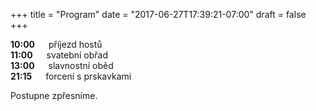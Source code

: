 +++
title = "Program"
date = "2017-06-27T17:39:21-07:00"
draft = false
+++

**10:00** &emsp; příjezd hostů \
**11:00** &emsp; svatební obřad \
**13:00** &emsp; slavnostní oběd \
**21:15** &emsp; forcení s prskavkami

Postupne zpřesníme.

